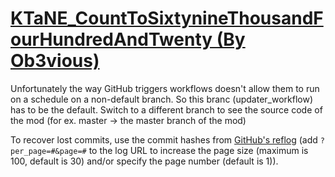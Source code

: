 # [KTaNE_CountToSixtynineThousandFourHundredAndTwenty (By Ob3vious)](https://github.com/Ob3vious/KTaNE_CountToSixtynineThousandFourHundredAndTwenty)

Unfortunately the way GitHub triggers workflows doesn't allow them to run on a schedule on a non-default branch. So this branc (updater_workflow) has to be the default. Switch to a different branch to see the source code of the mod (for ex. master -> the master branch of the mod)

To recover lost commits, use the commit hashes from [GitHub's reflog](https://api.github.com/repos/KtaneModules/KTaNE_CountToSixtynineThousandFourHundredAndTwenty-Ob3vious/events) (add `?per_page=#&page=#` to the log URL to increase the page size (maximum is 100, default is 30) and/or specify the page number (default is 1)).
